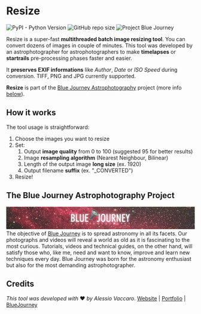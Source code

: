 # Resize
![PyPI - Python Version](https://img.shields.io/pypi/pyversions/Pillow?color=Red&style=flat-square) ![GitHub repo size](https://img.shields.io/github/repo-size/ilvacca/Resize?style=flat-square) ![Project Blue Journey](https://img.shields.io/badge/Project-Blue%20Journey-important?style=flat-square)

Resize is a super-fast **multithreaded batch image resizing tool**. You can convert dozens of images in couple of minutes. This tool was developed by an astrophotographer for astrophotographers to make **timelapses** or **startrails** pre-processing phases faster and easier.

It **preserves EXIF informations** like *Author*, *Date* or *ISO Speed* during conversion. TIFF, PNG and JPG currently supported.

**Resize** is part of the [Blue Journey Astrophotography](https://www.bluejourneyastro.com) project (more info [below](#the-blue-journey-astrophotography-project)).

## How it works
The tool usage is straightforward:

1. Choose the images you want to resize
2. Set:
	1. Output **image quality** from 0 to 100 (suggested 95 for better results)
	2. Image **resampling algorithm** (Nearest Neighbour, Bilinear)
	3. Length of the output image **long size** (ex. 1920)
	4. Output filename **suffix** (ex. "_CONVERTED")
3. Resize!

## The Blue Journey Astrophotography Project
![Blue Journey Astrophotography Header](https://github.com/ilvacca/Resize/blob/master/images/blue-journey-header.jpg)
The objective of [Blue Journey](https://www.bluejourneyastro.com) is to spread astronomy in all its facets. Our photographs and videos will reveal a world as old as it is fascinating to the most curious. Tutorials, videos and technical guides, on the other hand, will satisfy those who, like me, need and want to know, improve and learn new techniques every day. Blue Journey was born for the astronomy enthusiast but also for the most demanding astrophotographer.

## Credits

*This tool was developed with* ❤ *by Alessio Vaccaro*.
[Website](https://www.alessiovaccaro.com) | [Portfolio](https://www.alessiovaccarophoto.com) | [BlueJourney](https://www.bluejourneyastro.com)